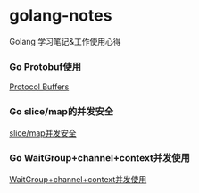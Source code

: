 # golang-notes
Golang 学习笔记&amp;工作使用心得

### Go Protobuf使用
[Protocol Buffers](https://github.com/kevin2018pg/golang-notes/blob/master/Golang%E4%BD%BF%E7%94%A8Protocol%20Buffers.md)

### Go slice/map的并发安全
[slice/map并发安全](https://github.com/kevin2018pg/golang-notes/blob/master/Golang%20slice%26map%E5%B9%B6%E5%8F%91%E5%AE%89%E5%85%A8.md)

### Go WaitGroup+channel+context并发使用
[WaitGroup+channel+context并发使用](https://github.com/kevin2018pg/golang-notes/blob/master/Go-WaitGroup%26channel%26context%E5%B9%B6%E5%8F%91.md)
